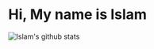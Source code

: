 # Hi, My name is Islam

![Islam's github stats](https://github-readme-stats.vercel.app/api?username=IMM9O)
